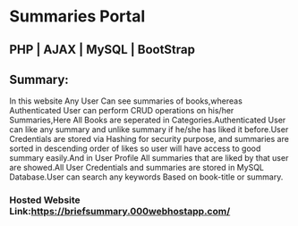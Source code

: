 # Summaries Portal
## PHP | AJAX | MySQL | BootStrap

## Summary:

In this website Any User Can see summaries of books,whereas Authenticated User can perform CRUD operations on his/her Summaries,Here All Books are seperated in Categories.Authenticated User can like any summary and unlike summary if he/she has liked it before.User Credentials are stored via Hashing for security purpose,
and summaries are sorted in descending order of likes so user will have access to good summary easily.And in User Profile All summaries that are liked by that user are showed.All User Credentials and summaries are stored in MySQL Database.User can search any keywords Based on book-title or summary.

### Hosted Website Link:https://briefsummary.000webhostapp.com/

